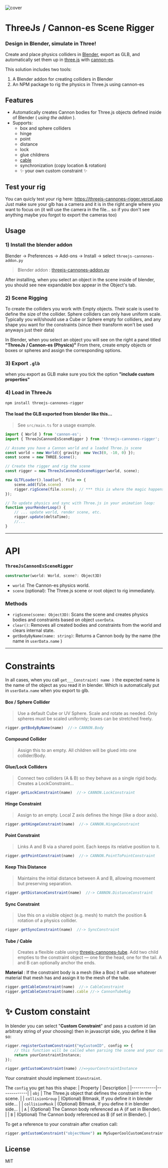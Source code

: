 ![cover](cover.png) 

# ThreeJs / Cannon-es Scene Rigger
### Design in Blender, simulate in Three!
 
Create and place physics colliders in [Blender](http://blender.org/), export as GLB, and automatically set them up in [three.js](https://threejs.org/) with [cannon-es](https://github.com/pmndrs/cannon-es).

This solution includes two tools:

1) A Blender addon for creating colliders in Blender 
2) An NPM package to rig the physics in Three.js using cannon-es
 

## Features

- Automatically creates Cannon bodies for Three.js objects defined inside of Blender ( _using the addon_ ).
- Supports:
    - box and sphere colliders
    - hinge
    - point
    - distance
    - lock
    - glue childrens
    - [cable](https://www.npmjs.com/package/threejs-cannones-tube) 
    - synchronization (copy location & rotation) 
    - :sparkles: your own custom constraint :sparkles:

## Test your rig
You can quicly test your rig here: https://threejs-cannones-rigger.vercel.app
Just make sure your glb has a camera and it is in the right angle where you want to focus on (it will use the camera in the file... so if you don't see anything maybe you forgot to export the cameras too)

## Usage

### 1) Install the blender addon
Blender → Preferences → Add-ons → Install → select `threejs-cannones-addon.py`
> Blender addon : [threejs-cannones-addon.py](https://github.com/bandinopla/threejs-cannones-rigger/raw/refs/heads/main/threejs-cannones-addon.py) 

After installing, when you select an object in the scene inside of blender, you should see new expandable box appear in the Object's tab.

### 2) Scene Rigging

To create the colliders you work with Empty objects. Their scale is used to define the size of the collider. Sphere colliders can only have uniform scale. Typically you will/should use a Cube or Sphere empty for colliders, and any shape you want for the constraints (since their transform won't be used anyways just their data)

In Blender, when you select an object you will see on the right a panel titled **"ThreeJs / Cannon-es (Physics)"**  From there, create empty objects or boxes or spheres and assign the corresponding options.

### 3) Export `.glb`
when you export as GLB make sure you tick the option **"include custom properties"**


### 4) Load in ThreeJs
```
npm install threejs-cannones-rigger
```
#### The load the GLB exported from blender like this...
> See `src/main.ts` for a usage example.
```typescript
import { World } from 'cannon-es';
import { ThreeJsCannonEsSceneRigger } from 'threejs-cannones-rigger';

// Assume you have a Cannon world and a loaded Three.js scene
const world = new World({ gravity: new Vec3(0, -10, 0) });
const scene = new THREE.Scene();

// Create the rigger and rig the scene
const rigger = new ThreeJsCannonEsSceneRigger(world, scene);

new GLTFLoader().load(url, file => {
    scene.add(file.scene)
    rigger.rigScene(file.scene); // *** this is where the magic happens ***
});

// To update physics and sync with Three.js in your animation loop:
function yourRenderLoop() {
    // ... update world, render scene, etc.
    rigger.update(deltaTime);
    //...
}
``` 
---

# API 

### `ThreeJsCannonEsSceneRigger`

```typescript
constructor(world: World, scene?: Object3D)
```
- `world`: The Cannon-es physics world.
- `scene` (optional): The Three.js scene or root object to rig immediately.

### Methods

- `rigScene(scene: Object3D)`: Scans the scene and creates physics bodies and constraints based on object `userData`.
- `clear()`: Removes all created bodies and constraints from the world and clears internal state. 
- `getBodyByName(name: string)`: Returns a Cannon body by the name (the name in `userData.name` )  

---
# Constraints
In all cases, when you call `get___Constraint( name )` the expected name is the name of the object as you read it in blender. Which is automatically put in `userData.name` when you export to glb.

#### Box / Sphere Collider
> Use a default Cube or UV Sphere. Scale and rotate as needed. Only spheres must be scaled uniformly; boxes can be stretched freely.
```js
rigger.getBodyByName(name)  //-> CANNON.Body
```

#### Compound Collider
> Assign this to an empty. All children will be glued into one collider/Body.  

#### Glue/Lock Colliders
> Connect two colliders (A & B) so they behave as a single rigid body. Creates a LockConstraint...
```js
rigger.getLockConstraint(name)  //-> CANNON.LockConstraint
```

#### Hinge Constraint
> Assign to an empty. Local Z axis defines the hinge (like a door axis).
```js
rigger.getHingeConstraint(name)  //-> CANNON.HingeConstraint
```

#### Point Constraint
> Links A and B via a shared point. Each keeps its relative position to it.
```js
rigger.getPointConstraint(name)  //-> CANNON.PointToPointConstraint
```

#### Keep This Distance
>Maintains the initial distance between A and B, allowing movement but preserving separation.
```js
rigger.getDistanceConstraint(name)  //-> CANNON.DistanceConstraint
```

#### Sync Constraint
> Use this on a visible object (e.g. mesh) to match the position & rotation of a physics collider.
```js
rigger.getSyncConstraint(name)  //-> SyncConstraint
```

#### Tube / Cable
>Creates a flexible cable using [threejs-cannones-tube](https://www.npmjs.com/package/threejs-cannones-tube).
Add two child empties to the constraint object — one for the head, one for the tail. A and B can optionally anchor the ends. 

**Material** : If the constraint body is a mesh (like a Box) it will use whatever material that mesh has and assign it to the mesh of the tube.
```js
rigger.getCableConstraint(name)  //-> CableConstraint
rigger.getCableConstraint(name).cable //-> CannonTubeRig
```

# :sparkles: Custom constaint 
In blender you can select "**Custom Constraint**" and pass a custom id (an arbitraty string of your choosing) then in javascript side, you define it like so:

```js
rigger.registerCustomConstraint("myCustomID", config => {
    // this function will be called when parsing the scene and your custom id is detected...
    return yourConstraintInstance;
});

rigger.getCustomConstraint(name) //=>yourConstraintInstance
```

Your constraint should implement `IConstraint`. 

The `config` you get has this shape: 
| Property   | Description |
|------------|-------------|
| `obj`   | The Three.js object that defines the constraint in the scene. |
| `collisionGroup`    | (Optional) Bitmask, If you define it in blender side... |
| `collisionMask`    | (Optional) Bitmask, If you define it in blender side... |
| `A`        | (Optional) The Cannon body referenced as A (if set in Blender). |
| `B`        | (Optional) The Cannon body referenced as B (if set in Blender). | 

To get a reference to your constrain after creation call:

```typescript
rigger.getCustomConstraint("objectName") as MySuperCoolCustomConstraint
```






## License

MIT
